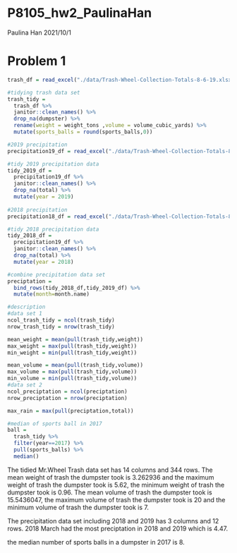 P8105\_hw2\_PaulinaHan
================
Paulina Han
2021/10/1

# Problem 1

``` r
trash_df = read_excel("./data/Trash-Wheel-Collection-Totals-8-6-19.xlsx", sheet = "Mr. Trash Wheel",range = cell_cols("A:N")) #rows?

#tidying trash data set
trash_tidy = 
  trash_df %>% 
  janitor::clean_names() %>% 
  drop_na(dumpster) %>% 
  rename(weight = weight_tons ,volume = volume_cubic_yards) %>% 
  mutate(sports_balls = round(sports_balls,0))

#2019 precipitation
precipitation19_df = read_excel("./data/Trash-Wheel-Collection-Totals-8-6-19.xlsx",sheet = "2019 Precipitation", range = "A2:B14")

#tidy 2019 precipitation data
tidy_2019_df =
  precipitation19_df %>% 
  janitor::clean_names() %>% 
  drop_na(total) %>% 
  mutate(year = 2019)
  
#2018 precipitation
precipitation18_df = read_excel("./data/Trash-Wheel-Collection-Totals-8-6-19.xlsx",sheet = "2018 Precipitation", range = "A2:B14")

#tidy 2018 precipitation data
tidy_2018_df =
  precipitation19_df %>% 
  janitor::clean_names() %>% 
  drop_na(total) %>% 
  mutate(year = 2018)  

#combine precipitation data set
preciptation = 
  bind_rows(tidy_2018_df,tidy_2019_df) %>% 
  mutate(month=month.name)

#description 
#data set 1
ncol_trash_tidy = ncol(trash_tidy)
nrow_trash_tidy = nrow(trash_tidy)

mean_weight = mean(pull(trash_tidy,weight))
max_weight = max(pull(trash_tidy,weight))
min_weight = min(pull(trash_tidy,weight))

mean_volume = mean(pull(trash_tidy,volume))
max_volume = max(pull(trash_tidy,volume))
min_volume = min(pull(trash_tidy,volume))
#data set 2
ncol_preciptation = ncol(preciptation)
nrow_preciptation = nrow(preciptation)

max_rain = max(pull(preciptation,total))

#median of sports ball in 2017
ball =
  trash_tidy %>% 
  filter(year==2017) %>% 
  pull(sports_balls) %>% 
  median()
```

The tidied Mr.Wheel Trash data set has 14 columns and 344 rows. The mean
weight of trash the dumpster took is 3.262936 and the maximum weight of
trash the dumpster took is 5.62, the minimum weight of trash the
dumpster took is 0.96. The mean volume of trash the dumpster took is
15.5436047, the maximum volume of trash the dumpster took is 20 and the
minimum volume of trash the dumpster took is 7.

The precipitation data set including 2018 and 2019 has 3 columns and 12
rows. 2018 March had the most preciptation in 2018 and 2019 which is
4.47.

the median number of sports balls in a dumpster in 2017 is 8.

